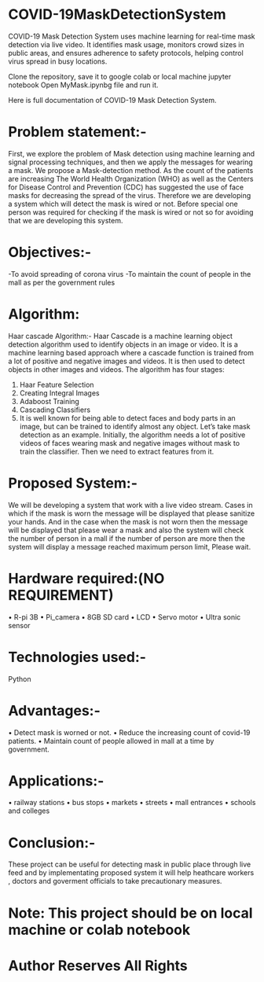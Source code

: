 # COVID-19MaskDetectionSystem
COVID-19 Mask Detection System uses machine learning for real-time mask detection via live video. It identifies mask usage, monitors crowd sizes in public areas, and ensures adherence to safety protocols, helping control virus spread in busy locations.

Clone the repository, save it to google colab or local machine jupyter notebook
Open MyMask.ipynbg file and run it. 

Here is full documentation of COVID-19 Mask Detection System.

# Problem statement:-
First, we explore the problem of Mask detection using machine learning and signal processing techniques, and then we apply the messages for wearing a mask. We propose a Mask-detection method. As the count of the patients are increasing The World Health Organization (WHO) as well as the Centers for Disease Control and Prevention (CDC) has suggested the use of face masks for decreasing the spread of the virus. Therefore we are developing a system which will detect the mask is wired or not. Before special one person was required for checking if the mask is wired or not so for avoiding that we are developing this system.

# Objectives:-
-To avoid spreading of corona virus
-To maintain the count of people in the mall as per the
government rules

# Algorithm:
Haar cascade Algorithm:- 
Haar Cascade is a machine learning object detection algorithm used to identify objects in an image or video. It is a machine learning based approach where a cascade function is trained from a lot of positive and negative images and videos. It is then used to detect objects in other images and videos.
The algorithm has four stages: 
1. Haar Feature Selection 
2. Creating Integral Images 
3. Adaboost Training 
4. Cascading Classifiers 
5. It is well known for being able to detect faces and body parts in an image, but can be trained to identify almost any object.
Let’s take mask detection as an example. Initially, the algorithm needs a lot of positive videos of faces wearing mask and negative images without mask to train the classifier. Then we need to extract features from it.

# Proposed System:-
We will be developing a system that work with a live video stream. Cases in which if the mask is worn the message will be displayed that please sanitize your hands. And in the case when the mask is not worn then the message will be displayed that please wear a mask and also the system will check the number of person in a mall if the number of person are more then the system will display a message reached maximum person limit, Please wait.

# Hardware required:(NO REQUIREMENT)
• R-pi 3B
• Pi_camera
• 8GB SD card
• LCD
• Servo motor
• Ultra sonic sensor
# Technologies used:-
  Python
# Advantages:-
• Detect mask is worned or not.
• Reduce the increasing count of covid-19
patients.
• Maintain count of people allowed in mall at
a time by government.

# Applications:-
• railway stations
• bus stops
• markets
• streets
• mall entrances
• schools and colleges

# Conclusion:-
These project can be useful for detecting mask in public place through live feed and by implementating proposed system it will help heathcare workers , doctors and goverment officials to take precautionary measures.

# Note: This project should be on local machine or colab notebook
# Author Reserves All Rights
